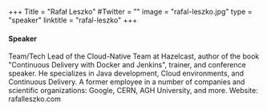 +++
Title = "Rafał Leszko"
#Twitter = ""
image = "rafal-leszko.jpg"
type = "speaker"
linktitle = "rafal-leszko"
+++

#### Speaker

Team/Tech Lead of the Cloud-Native Team at Hazelcast, author of the book "Continuous Delivery with Docker and Jenkins", trainer, and conference speaker. He specializes in Java development, Cloud environments, and Continuous Delivery. A former employee in a number of companies and scientific organizations: Google, CERN, AGH University, and more. Website: rafalleszko.com
